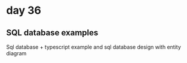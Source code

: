 # day 36

## SQL database examples

Sql database + typescript example and sql database design with entity diagram

